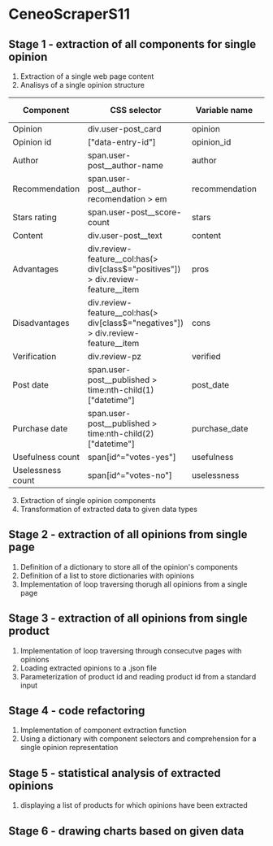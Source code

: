 # CeneoScraperS11
## Stage 1 - extraction of all components for single opinion 
1. Extraction of a single web page content
2. Analisys of a single opinion structure 

|Component|CSS selector|Variable name|Data type|
|---------|------------|-------------|---------|
|Opinion|div.user-post_card|opinion|dict|
|Opinion id|["data-entry-id"]|opinion_id|str|
|Author|span.user-post__author-name|author|str|
|Recommendation|span.user-post__author-recomendation > em|recommendation|bool|
|Stars rating|span.user-post__score-count|stars|float|
|Content|div.user-post__text|content|str|
|Advantages|div.review-feature__col:has(> div[class$="positives"]) > div.review-feature__item|pros|list (str)|
|Disadvantages|div.review-feature__col:has(> div[class$="negatives"]) > div.review-feature__item|cons|list(str)|
|Verification|div.review-pz|verified|bool|
|Post date|span.user-post__published > time:nth-child(1)["datetime"]|post_date|str|
|Purchase date|span.user-post__published > time:nth-child(2)["datetime"]|purchase_date|str|
|Usefulness count|span[id^="votes-yes"]|usefulness|int|
|Uselessness count|span[id^="votes-no"]|uselessness|int|

3. Extraction of single opinion components
4. Transformation of extracted data to given data types

## Stage 2 - extraction of all opinions from single page
1. Definition of a dictionary to store all of the opinion's components
2. Definition of a list to store dictionaries with opinions
3. Implementation of loop traversing thorugh all opinions from a single page

## Stage 3 - extraction of all opinions from single product
1. Implementation of loop traversing through consecutve pages with opinions
2. Loading extracted opinions to a .json file
3. Parameterization of product id and reading product id from a standard input

## Stage 4 - code refactoring
1. Implementation of component extraction function
2. Using a dictionary with component selectors and comprehension for a single opinion representation 

## Stage 5 - statistical analysis of extracted opinions
1. displaying a list of products for which opinions have been extracted 
## Stage 6 - drawing charts based on given data 
